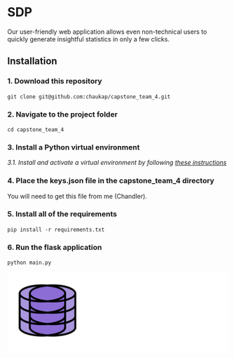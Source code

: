 # SDP

Our user-friendly web application allows even non-technical users to quickly generate insightful statistics in only a few clicks.

## Installation

### 1. Download this repository

```
git clone git@github.com:chaukap/capstone_team_4.git
```

### 2. Navigate to the project folder

```
cd capstone_team_4
```

### 3. Install a Python virtual environment

*3.1. Install and activate a virtual environment by following [these instructions](https://packaging.python.org/en/latest/guides/installing-using-pip-and-virtual-environments/)*

### 4. Place the keys.json file in the capstone_team_4 directory

You will need to get this file from me (Chandler).

### 5. Install all of the requirements

```
pip install -r requirements.txt
```

### 6. Run the flask application

```
python main.py
```

![](/static/images/logo/logo.png)

